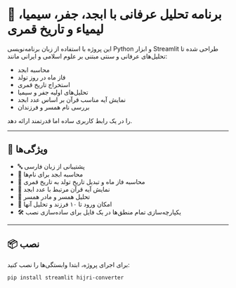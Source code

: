 # 🔮 برنامه تحلیل عرفانی با ابجد، جفر، سیمیا، لیمیاء و تاریخ قمری

این پروژه با استفاده از زبان برنامه‌نویسی Python و ابزار Streamlit طراحی شده تا تحلیل‌های عرفانی و سنتی مبتنی بر علوم اسلامی و ایرانی مانند:
- محاسبه ابجد
- فاز ماه در روز تولد
- استخراج تاریخ قمری
- تحلیل‌های اولیه جفر و سیمیا
- نمایش آیه مناسب قرآن بر اساس عدد ابجد
- بررسی نام همسر و فرزندان

را در یک رابط کاربری ساده اما قدرتمند ارائه دهد.

---

## 🧠 ویژگی‌ها

- 🔤 پشتیبانی از زبان فارسی
- 🧮 محاسبه ابجد برای نام‌ها
- 🌙 محاسبه فاز ماه و تبدیل تاریخ تولد به تاریخ قمری
- 📖 نمایش آیه قرآن مرتبط با عدد ابجد
- 💑 تحلیل همسر و مادر همسر
- 👶 امکان ورود تا ۱۰ فرزند و تحلیل آنها
- 🛠 یکپارچه‌سازی تمام منطق‌ها در یک فایل برای ساده‌سازی نصب

---

## 📦 نصب

برای اجرای پروژه، ابتدا وابستگی‌ها را نصب کنید:

```bash
pip install streamlit hijri-converter